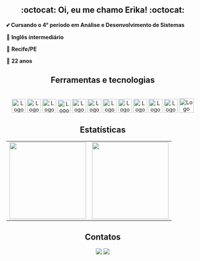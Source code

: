 <link rel="stylesheet" href="https://cdn.jsdelivr.net/gh/devicons/devicon@v2.15.1/devicon.min.css">

<div align='center'>

<h2>:octocat: Oi, eu me chamo Erika! :octocat:</h2>
 
<div align='left'>
  <p>💕 <b>Cursando o 4° período em Análise e Desenvolvimento de Sistemas</b></p>
  <p>💬 <b>Inglês intermediário</b></p>
  <p>🚩 <b>Recife/PE</b></p>
  <p>🍰 <b>22 anos</b></p>
</div>

<h2>Ferramentas e tecnologias</h2>

<div style="display: inline_block"><br>

  <img alt="Logo C" height="36" width="36" src="https://cdn.icon-icons.com/icons2/2415/PNG/512/c_original_logo_icon_146611.png"/>
  <img alt="Logo HTML" height="36" width="36" src="https://cdn.jsdelivr.net/gh/devicons/devicon/icons/html5/html5-original.svg"/>
  <img alt="Logo CSS" height="36" width="36" src="https://cdn.jsdelivr.net/gh/devicons/devicon/icons/css3/css3-original.svg"/>
  <img alt="Logo JavaScrit" height="34" width="34" src="https://cdn.icon-icons.com/icons2/2108/PNG/512/javascript_icon_130900.png"/>

  <img alt="Logo PostGRE" height="36" width="36" src="https://cdn.jsdelivr.net/gh/devicons/devicon/icons/postgresql/postgresql-original.svg"/>
  <img alt="Logo MySQL" height="36" width="36" src="https://cdn.icon-icons.com/icons2/1381/PNG/512/mysqlworkbench_93532.png"/>
  <img alt="Logo MongoDB" height="36" width="36" src="https://cdn.jsdelivr.net/gh/devicons/devicon/icons/mongodb/mongodb-original.svg" />
  <img alt="Logo Python" height="36" width="36" src="https://cdn.icon-icons.com/icons2/2107/PNG/512/file_type_python_icon_130221.png"/>

  <img alt="Logo Java" height="36" width="36" src="https://cdn.icon-icons.com/icons2/1381/PNG/512/java_93883.png"/>
  <img alt="Logo Canva" height="36" width="36" src="https://cdn.jsdelivr.net/gh/devicons/devicon/icons/canva/canva-original.svg" />
  <img alt="Logo Figma" height="36" width="36" src="https://cdn.jsdelivr.net/gh/devicons/devicon/icons/figma/figma-original.svg" />
  <img alt="Logo Git" height="38" width="38" src="https://cdn.jsdelivr.net/gh/devicons/devicon/icons/git/git-original.svg" />
            
</div>

<h2>Estatísticas</h2>

<table>
  <tr>
    <td height='200px'><img height='200px' src="https://github-readme-stats.vercel.app/api?username=ErikavbSantos&hide_border=true&show_icons=true&count_private=true&theme=rose"></td>
    <td height='200px'><img height='200px' src="https://github-readme-stats.vercel.app/api/top-langs/?username=ErikavbSantos&hide_border=true&layout=compact&theme=rose"></td>
  </tr>
</table>

<h2>Contatos</h2>

<a href="https://www.linkedin.com/in/erika-santos-84566224a/" target="_blank"><img src="https://img.shields.io/badge/-LinkedIn-%230077B5?style=for-the-badge&logo=linkedin&logoColor=white" target="_blank"></a>
<a href = "mailto:erikavbscontato@gmail.com" target="_blank"><img src="https://img.shields.io/badge/-Gmail-%23333?style=for-the-badge&logo=gmail&logoColor=white" target="_blank"></a>
